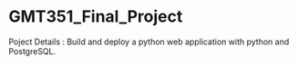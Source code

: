 # GMT351_Final_Project
Poject Details : Build and deploy a python web application with python and PostgreSQL.

